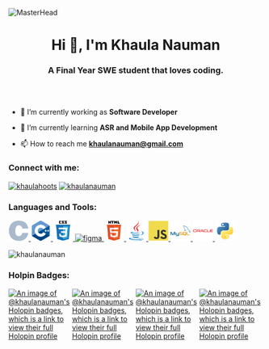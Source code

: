 ![MasterHead](https://i.pinimg.com/originals/16/69/e5/1669e57761ccc67fa5e31a09a54764d0.gif)
<h1 align="center">Hi 👋, I'm Khaula Nauman</h1>
<h3 align="center">A Final Year SWE student that loves coding.</h3>
<br><br>


- 🔭 I’m currently working as **Software Developer**

- 🌱 I’m currently learning **ASR and Mobile App Development**

- 📫 How to reach me **khaulanauman@gmail.com**

<h3>Connect with me:</h3>
<p>
<a href="https://twitter.com/khaulahoots" target="blank"><img align="center" src="https://raw.githubusercontent.com/rahuldkjain/github-profile-readme-generator/master/src/images/icons/Social/twitter.svg" alt="khaulahoots" height="30" width="40" /></a>
<a href="https://www.linkedin.com/in/khaula-nauman/"><img align="center" src="https://raw.githubusercontent.com/rahuldkjain/github-profile-readme-generator/master/src/images/icons/Social/linked-in-alt.svg" alt="khaulanauman" height="30" width="40" /></a>
</p>

<h3 align="left">Languages and Tools:</h3>
<p align="left"> <a href="https://www.cprogramming.com/" target="_blank" rel="noreferrer"> <img src="https://raw.githubusercontent.com/devicons/devicon/master/icons/c/c-original.svg" alt="c" width="40" height="40"/> </a> <a href="https://www.w3schools.com/cpp/" target="_blank" rel="noreferrer"> <img src="https://raw.githubusercontent.com/devicons/devicon/master/icons/cplusplus/cplusplus-original.svg" alt="cplusplus" width="40" height="40"/> </a> <a href="https://www.w3schools.com/css/" target="_blank" rel="noreferrer"> <img src="https://raw.githubusercontent.com/devicons/devicon/master/icons/css3/css3-original-wordmark.svg" alt="css3" width="40" height="40"/> </a> <a href="https://www.figma.com/" target="_blank" rel="noreferrer"> <img src="https://www.vectorlogo.zone/logos/figma/figma-icon.svg" alt="figma" width="40" height="40"/> </a> <a href="https://www.w3.org/html/" target="_blank" rel="noreferrer"> <img src="https://raw.githubusercontent.com/devicons/devicon/master/icons/html5/html5-original-wordmark.svg" alt="html5" width="40" height="40"/> </a> <a href="https://www.java.com" target="_blank" rel="noreferrer"> <img src="https://raw.githubusercontent.com/devicons/devicon/master/icons/java/java-original.svg" alt="java" width="40" height="40"/> </a> <a href="https://developer.mozilla.org/en-US/docs/Web/JavaScript" target="_blank" rel="noreferrer"> <img src="https://raw.githubusercontent.com/devicons/devicon/master/icons/javascript/javascript-original.svg" alt="javascript" width="40" height="40"/> </a> <a href="https://www.mysql.com/" target="_blank" rel="noreferrer"> <img src="https://raw.githubusercontent.com/devicons/devicon/master/icons/mysql/mysql-original-wordmark.svg" alt="mysql" width="40" height="40"/> </a> <a href="https://www.oracle.com/" target="_blank" rel="noreferrer"> <img src="https://raw.githubusercontent.com/devicons/devicon/master/icons/oracle/oracle-original.svg" alt="oracle" width="40" height="40"/> </a> <a href="https://www.python.org" target="_blank" rel="noreferrer"> <img src="https://raw.githubusercontent.com/devicons/devicon/master/icons/python/python-original.svg" alt="python" width="40" height="40"/> </a> </p>
<p><img align="center" src="https://github-readme-streak-stats.herokuapp.com/?user=khaulanauman&" alt="khaulanauman" /></p>
<h3 align="left">Holpin Badges:</h3>
<div style="display:flex">
<a href="https://holopin.io/@khaulanauman" target="_blank">
    <img src="https://assets.holopin.io/hf2024levels/level0-sloth-code-0-0-0-0.webp" alt="An image of @khaulanauman's Holopin badges, which is a link to view their full Holopin profile" style=" height: 200px;" />
</a>
<a href="https://holopin.io/@khaulanauman" target="_blank">
    <img src="https://assets.holopin.io/hf2024levels/level1-sloth-code-coffee-0-0-0.webp" alt="An image of @khaulanauman's Holopin badges, which is a link to view their full Holopin profile" style=" height: 200px;" />
</a>
<a href="https://holopin.io/@khaulanauman" target="_blank">
    <img src="https://assets.holopin.io/hf2024levels/level2-sloth-code-coffee-hoodie-0-0.webp" alt="An image of @khaulanauman's Holopin badges, which is a link to view their full Holopin profile" style=" height: 200px;" />
</a>
<a href="https://holopin.io/@khaulanauman" target="_blank">
    <img src="https://assets.holopin.io/hf2024levels/level4-sloth-code-coffee-hoodie-witch-eclipse.webp" alt="An image of @khaulanauman's Holopin badges, which is a link to view their full Holopin profile" style=" height: 200px;" />
</a>
</div>



